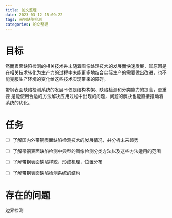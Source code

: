 ```yaml
---
title: 论文整理
date: 2023-03-12 15:09:22
tags: 带钢缺陷检测
categories: 论文整理
---
```


# 目标

然而表面缺陷检测的相关技术并未随着图像处理技术的发展而快速发展，其原因是在相关技术转化为生产力的过程中未能更多地结合实际生产的需要做出改进，也不能克服生产环境的变化给这些技术实现带来的障碍。

带钢表面缺陷检测系统的发展不仅是结构构架、缺陷检测和分类能力的提高，更重要
是能使用合适的方法解决应用过程中出现的问题，问题的解决也能直接推动着系统的优化。

# 任务

- [ ] 了解国内外带钢表面缺陷检测技术的发展情况，并分析未来趋势

- [ ] 了解带钢表面缺陷检测中典型的图像检测分类方法以及这些方法适用的范围

- [ ] 了解带钢表面缺陷样貌，形成机理，位置分布

- [ ] 了解带钢表面缺陷检测系统的结构

# 存在的问题

边界检测
